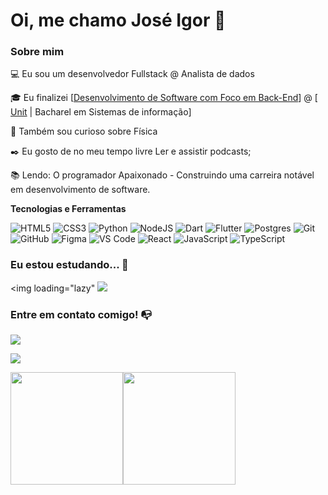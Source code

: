 

# Oi, me chamo José Igor 👋

### Sobre mim

💻 Eu sou um desenvolvedor Fullstack @ Analista de dados


<!-- Isso é um comentário, não irá aparecer no seu perfil
(Abaixo você seleciona o curso que você está fazendo no momento) -->

🎓 Eu finalizei [[Desenvolvimento de Software com Foco em Back-End](https://cubos.academy/cursos/desenvolvimento-de-software-v2)] @ [ [Unit](https://www.unit.br/) | Bacharel em Sistemas de informação]

🔎 Também sou curioso sobre Física 

✒️ Eu gosto de no meu tempo livre Ler e assistir podcasts;

📚 Lendo: O programador Apaixonado - Construindo uma carreira notável em desenvolvimento de software.

**Tecnologias e Ferramentas**

<!-- (Aqui você pode adicionar tecnologias que aprendeu no curso, já listamos algumas delas, e outras que já domina)) -->

![HTML5](https://img.shields.io/badge/html5-%23E34F26.svg?style=for-the-badge&logo=html5&logoColor=white)
![CSS3](https://img.shields.io/badge/css3-%231572B6.svg?style=for-the-badge&logo=css3&logoColor=white)
![Python](https://img.shields.io/badge/Python-FFD43B?style=for-the-badge&logo=python&logoColor=blue)
![NodeJS](https://img.shields.io/badge/node.js-6DA55F?style=for-the-badge&logo=node.js&logoColor=white)
![Dart](https://img.shields.io/badge/Dart-0175C2?style=for-the-badge&logo=dart&logoColor=white)
![Flutter](	https://img.shields.io/badge/Flutter-02569B?style=for-the-badge&logo=flutter&logoColor=white)
![Postgres](https://img.shields.io/badge/postgres-%23316192.svg?style=for-the-badge&logo=postgresql&logoColor=white)
![Git](https://img.shields.io/badge/git-%23F05033.svg?style=for-the-badge&logo=git&logoColor=white)
![GitHub](https://img.shields.io/badge/github-%23121011.svg?style=for-the-badge&logo=github&logoColor=white)
![Figma](https://img.shields.io/badge/figma-%23F24E1E.svg?style=for-the-badge&logo=figma&logoColor=white)
![VS Code](https://img.shields.io/badge/VS%20Code-0078d7.svg?style=for-the-badge&logo=visual-studio-code&logoColor=white)
![React](https://img.shields.io/badge/react-%2320232a.svg?style=for-the-badge&logo=react&logoColor=%2361DAFB)
![JavaScript](https://img.shields.io/badge/javascript-%23323330.svg?style=for-the-badge&logo=javascript&logoColor=%23F7DF1E)
![TypeScript](https://img.shields.io/badge/typescript-%23007ACC.svg?style=for-the-badge&logo=typescript&logoColor=white)

<!-- (Já colocar tecnologias do On Demand que aprende no curso)) -->

### Eu estou estudando... 🧩
<!-- (Aqui você pode adicionar tecnologias que está estudando, inclusive para aumentar essa lista você listamos algumas das tecnologias ensinadas na nossa [Assinatura On Demand](https://cubos.academy/cubosondemand)) -->
<img loading="lazy" <img src="https://cdn.jsdelivr.net/gh/devicons/devicon@latest/icons/pandas/pandas-plain-wordmark.svg" />
          


<!-- (Você pode adicionar novas tecnologias insira ![Nome da Tecnologia](https://img.shields.io/badge/-[Nome da tecnologia]-[Cor do fundo]?style=flat-square&logo=[Nome da tecnologia])) -->


### Entre em contato comigo! 📭
<div>

<a href="https://instagram.com/i_g.oliveira" target="_blank"><img src="https://img.shields.io/badge/-Instagram-%23E4405F?style=for-the-badge&logo=instagram&logoColor=white" target="_blank"></a>

<a href="https://www.linkedin.com/in/josé-igor-santos-oliveira-61264822b" target="_blank"><img src="https://img.shields.io/badge/-LinkedIn-%230077B5?style=for-the-badge&logo=linkedin&logoColor=white" target="_blank"></a>   
</div>

           
          

          
          


<div><a href="https://github.com/joseigors"><img height="180em" src="https://github-readme-stats.vercel.app/api/top-langs/?username=joseigors&layout=compact&langs_count=7&theme=dracula"/><img height="180em" src="https://github-readme-stats.vercel.app/api?username=joseigors&show_icons=true&theme=dracula&include_all_commits=true&count_private=true"/></div> 
 
